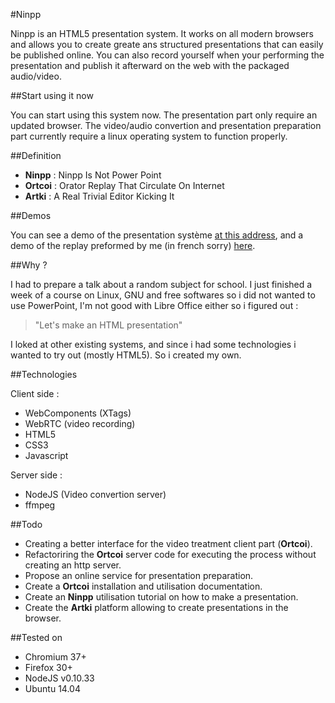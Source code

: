 #Ninpp

Ninpp is an HTML5 presentation system. It works on all modern browsers and allows you to create greate ans structured presentations that can easily be published online. You can also record yourself when your performing the presentation and publish it afterward on the web with the packaged audio/video.

##Start using it now

You can start using this system now. The presentation part only require an updated browser. The video/audio convertion and presentation preparation part currently require a linux operating system to function properly.

##Definition

* **Ninpp** : Ninpp Is Not Power Point
* **Ortcoi** : Orator Replay That Circulate On Internet
* **Artki** : A Real Trivial Editor Kicking It

##Demos

You can see a demo of the presentation système [at this address](http://ninpp.balandavid.com), and a demo of the replay preformed by me (in french sorry) [here](http://ninpp.balandavid.com/Ortcoi/demo).

##Why ?

I had to prepare a talk about a random subject for school. I just finished a week of a course on Linux, GNU and free softwares so i did not wanted to use PowerPoint, I'm not good with Libre Office either so i figured out :

>"Let's make an HTML presentation"

I loked at other existing systems, and since i had some technologies i wanted to try out (mostly HTML5). So i created my own.

##Technologies

Client side :

* WebComponents (XTags)
* WebRTC (video recording)
* HTML5
* CSS3
* Javascript

Server side :

* NodeJS (Video convertion server)
* ffmpeg

##Todo

* Creating a better interface for the video treatment client part (**Ortcoi**).
* Refactoriring the **Ortcoi** server code  for executing the process without creating an http server.
* Propose an online service for presentation preparation.
* Create a **Ortcoi** installation and utilisation documentation.
* Create an **Ninpp** utilisation tutorial on how to make a presentation.
* Create the **Artki** platform allowing to create presentations in the browser.

##Tested on

* Chromium 37+
* Firefox 30+
* NodeJS v0.10.33
* Ubuntu 14.04